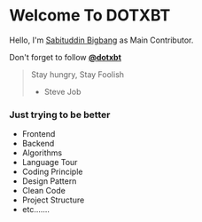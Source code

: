 # Welcome To DOTXBT

Hello, I'm [Sabituddin Bigbang](https://instagram.com/sabituddin_bigbang) as Main Contributor.

Don't forget to follow [**@dotxbt**](https://github.com/dotxbt)

> Stay hungry, Stay Foolish
> - Steve Job

### Just trying to be better
- Frontend
- Backend
- Algorithms
- Language Tour
- Coding Principle
- Design Pattern
- Clean Code
- Project Structure
- etc.......

